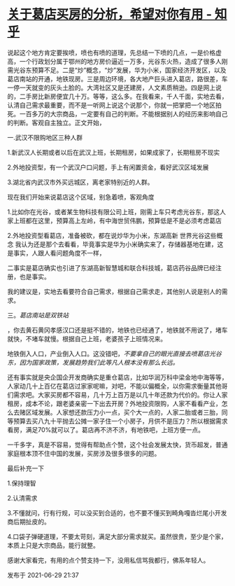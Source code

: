 # [关于葛店买房的分析，希望对你有用 - 知乎](https://zhuanlan.zhihu.com/p/385173991)

说起这个地方肯定要挨喷，喷也有喷的道理，先总结一下喷的几点，一是价格虚高，一个行政划分属于鄂州的地方房价逼近一万多，光谷东火热，造成了很多人刚需光谷东预算不足。二是“炒”概念，“炒”发展，华为小米，国家经济开发区，以及葛店南站的开通，地铁现房。三是周边环境，各大地产巨头进入葛店，路很差，车一停一天就变的灰头土脸的。大湾社区又是还建房，人文素质稍逊。四是网上说的，二手房比新房便宜几十万。等等，这么多。在我看来，千人千面，实地去看，认清自己需求最重要，而不是一听网上说这个说那个，你就一把掌把一个地区拍死。一百多万的大宗商品，一定要有自己的判断。不能根据别人的经历来影响自己的判断。客观自主独立。正文开始，

一.武汉不限购地区三种人群

1.新武汉人长期或者以后在武汉上班，长期租房，如果成家了，长期租房不现实

2.外地投资型，有一个武汉户口问题，手上有闲置资金，看好武汉区域发展

3.湖北省内武汉市外买远城区，离老家特别近的人群。

现在我们开始来说葛店这个区域，别急着喷，客观角度

1.比如你在光谷，或者某生物科技有限公司上班，刚需上车只考虑光谷东，那这人家上班都在这里，预算高上左岭，有中海世贸伟鹏，预算低是不是必须考虑葛店

2.外地投资型看葛店，准备被砍，都在说炒华为小米，东湖高新 世界光谷这些概念 我认为还是那个去看看，毕竟事实是华为小米确实来了，存储器基地在建，这是事实，人跟人看问题角度不一样，

二事实是葛店确实也引进了东湖高新智慧城和联合科技城，葛店药谷品牌已经注册，也是事实。

我的建议是，实地去看要符合自己需求，根据自己需求走，其他别人说是别人的需求。

三。_葛店南站是双铁站_

，你去黄石黄冈孝感汉口还是挺不错的，地铁也已经通了，地铁就不用说了，堵车就快，不堵车就慢。根据自己上班，老婆孩子上班情况来。

地铁倒入人口，产业倒入人口。这没错吧，_不要拿自己的眼光直接去喷葛店光谷东，因为国家政策，发展趋势我们此等凡人根本没有那么长远。_

还有事实就是央企国企开发商确实是重仓葛店，比如华润万科中梁金地中海等等，人家动几十上百亿在葛店过家家呢嘛，对吧，不能以偏概全，以你需求衡量其他哥们需求吧。大家买房都不容易，几十万上百万是以几十年还款为代价的。你让人家租房，成本不论，跟老婆亲密一下出去开房？外地投资限购，人家不看看产业，怎么去赌区域发展。人家想还款压力小一点，买个大一点的，人家二胎或者三胎，同等预算去买八九十平抛去公摊一家子住一个小房子，月供不是压力？所以根据需求看房，满足70%就可以了。葛店再不济不济，有地铁吧，上班方便一点。

一千多字，真是不容易，觉得有帮助点个赞，这个社会发展太快，货币超发，普通家庭根本顶不住中国的发展，买房涉及很多很多的问题。

最后补充一下

1.保持理智

2.认清需求

3.不懂就问，行有行规，可以没买到合适的，也不要不懂买到畸角嘎沓烂尾小开发商后期扯皮的。

4.口袋子弹硬道理，不要太苛刻，满足大部分需求就买。虽然很贵，至少是个家，本质上只是大宗商品，能行就整。

感谢大家看完，有用的点个赞支持一下，没用私信骂我都行，佛系年轻人。

发布于 2021-06-29 21:37
